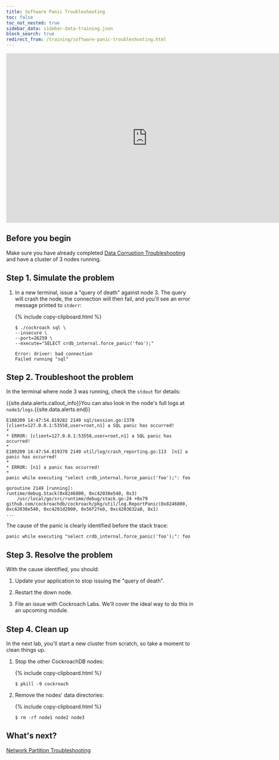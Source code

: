 ```yaml
---
title: Software Panic Troubleshooting
toc: false
toc_not_nested: true
sidebar_data: sidebar-data-training.json
block_search: true
redirect_from: /training/software-panic-troubleshooting.html
---
```


<iframe src="https://docs.google.com/presentation/d/e/2PACX-1vRLVEmTRHybBudw4VySy16RQ8Udm8uE2bDzEdO5x2g2wY66TMxkGQYDEptIQR-L3FcsaGqgxVCSu9ut/embed?start=false&loop=false" frameborder="0" width="756" height="454" allowfullscreen="true" mozallowfullscreen="true" webkitallowfullscreen="true"></iframe>

<style>
  #toc ul:before {
    content: "Hands-on Lab"
  }
</style>
<div id="toc"></div>

## Before you begin

Make sure you have already completed [Data Corruption Troubleshooting](data-corruption-troubleshooting.html) and have a cluster of 3 nodes running.

## Step 1. Simulate the problem

1. In a new terminal, issue a "query of death" against node 3. The query will crash the node, the connection will then fail, and you'll see an error message printed to `stderr`:

    {% include copy-clipboard.html %}
    ~~~ shell
    $ ./cockroach sql \
    --insecure \
    --port=26259 \
    --execute="SELECT crdb_internal.force_panic('foo');"
    ~~~

    ~~~
    Error: driver: bad connection
    Failed running "sql"
    ~~~

## Step 2. Troubleshoot the problem

In the terminal where node 3 was running, check the `stdout` for details:

{{site.data.alerts.callout_info}}You can also look in the node's full logs at <code>node3/logs</code>.{{site.data.alerts.end}}

~~~
E180209 14:47:54.819282 2149 sql/session.go:1370  [client=127.0.0.1:53558,user=root,n1] a SQL panic has occurred!
*
* ERROR: [client=127.0.0.1:53558,user=root,n1] a SQL panic has occurred!
*
E180209 14:47:54.819378 2149 util/log/crash_reporting.go:113  [n1] a panic has occurred!
*
* ERROR: [n1] a panic has occurred!
*
panic while executing "select crdb_internal.force_panic('foo');": foo

goroutine 2149 [running]:
runtime/debug.Stack(0x8246800, 0xc42038e540, 0x3)
	/usr/local/go/src/runtime/debug/stack.go:24 +0x79
github.com/cockroachdb/cockroach/pkg/util/log.ReportPanic(0x8246800, 0xc42038e540, 0xc4201d2000, 0x56f2fe0, 0xc4203632a0, 0x1)
...
~~~

The cause of the panic is clearly identified before the stack trace:

~~~
panic while executing "select crdb_internal.force_panic('foo');": foo
~~~

## Step 3. Resolve the problem

With the cause identified, you should:

1. Update your application to stop issuing the "query of death".

2. Restart the down node.

3. File an issue with Cockroach Labs. We'll cover the ideal way to do this in an upcoming module.

## Step 4. Clean up

In the next lab, you'll start a new cluster from scratch, so take a moment to clean things up.

1. Stop the other CockroachDB nodes:

    {% include copy-clipboard.html %}
    ~~~ shell
    $ pkill -9 cockroach
    ~~~

2. Remove the nodes' data directories:

    {% include copy-clipboard.html %}
    ~~~ shell
    $ rm -rf node1 node2 node3
    ~~~

## What's next?

[Network Partition Troubleshooting](network-partition-troubleshooting.html)
